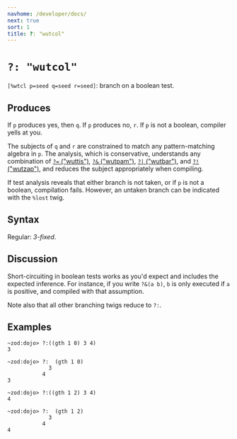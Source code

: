 ```yaml
---
navhome: /developer/docs/
next: true
sort: 1
title: ?: "wutcol"
---
```


# `?: "wutcol"`

`[%wtcl p=seed q=seed r=seed]`: branch on a boolean test.

## Produces

If `p` produces yes, then `q`. If `p` produces no, `r`.
If `p` is not a boolean, compiler yells at you.

The subjects of `q` and `r` are constrained to match any
pattern-matching algebra in `p`.  The analysis, which is
conservative, understands any combination of [`?=` ("wuttis")](../tis/), 
[`?&` ("wutpam")](../pam/), [`?|` ("wutbar")](../bar/), and 
[`?!` ("wutzap")](../zap/), and reduces the subject appropriately when 
compiling.

If test analysis reveals that either branch is not taken,
or if `p` is not a boolean, compilation fails.  However,
an untaken branch can be indicated with the `%lost` twig.

## Syntax

Regular: *3-fixed*.

## Discussion

Short-circuiting in boolean tests works as you'd expect
and includes the expected inference.  For instance,
if you write `?&(a b)`, `b` is only executed if `a` is
positive, and compiled with that assumption.

Note also that all other branching twigs reduce to `?:`.

## Examples

```
~zod:dojo> ?:((gth 1 0) 3 4)
3

~zod:dojo> ?:  (gth 1 0) 
             3 
           4
3

~zod:dojo> ?:((gth 1 2) 3 4)
4

~zod:dojo> ?:  (gth 1 2) 
             3 
           4
4
```
